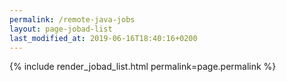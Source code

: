 ```yaml
---
permalink: /remote-java-jobs
layout: page-jobad-list
last_modified_at: 2019-06-16T18:40:16+0200
---
```

{% include render_jobad_list.html permalink=page.permalink %}
